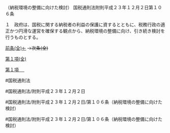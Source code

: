（納税環境の整備に向けた検討）
国税通則法附則平成２３年１２月２日第１０６条

１　政府は、国税に関する納税者の利益の保護に資するとともに、税務行政の適正かつ円滑な運営を確保する観点から、納税環境の整備に向け、引き続き検討を行うものとする。

[前条(全)←](国税通則法＿＿＿＿附則平成２３年１２月２日第１０５条_.md)  ~~→次条(全)~~

[第１項(全)](国税通則法＿＿＿＿附則平成２３年１２月２日第１０６条第１項_.md)  

[第１項 　 ](国税通則法＿＿＿＿附則平成２３年１２月２日第１０６条第１項.md)  

#国税通則法

#国税通則法/附則平成２３年１２月２日

#国税通則法/附則平成２３年１２月２日/第１０６条（納税環境の整備に向けた検討）

#国税通則法/附則平成２３年１２月２日/第１０６条（納税環境の整備に向けた検討）


